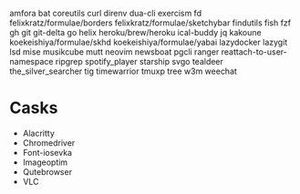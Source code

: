 amfora
bat
coreutils
curl
direnv
dua-cli
exercism
fd
felixkratz/formulae/borders
felixkratz/formulae/sketchybar
findutils
fish
fzf
gh
git
git-delta
go
helix
heroku/brew/heroku
ical-buddy
jq
kakoune
koekeishiya/formulae/skhd
koekeishiya/formulae/yabai
lazydocker
lazygit
lsd
mise
musikcube
mutt
neovim
newsboat
pgcli
ranger
reattach-to-user-namespace
ripgrep
spotify_player
starship
svgo
tealdeer
the_silver_searcher
tig
timewarrior
tmuxp
tree
w3m
weechat

# Casks

- Alacritty
- Chromedriver
- Font-iosevka
- Imageoptim
- Qutebrowser
- VLC
